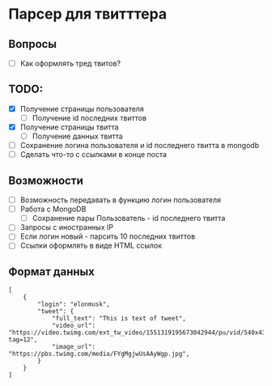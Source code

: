 # Парсер для твитттера

## Вопросы

- [ ] Как оформлять тред твитов?

## TODO:

- [x] Получение страницы пользователя
  - [ ] Получение id последних твиттов
- [x] Получение страницы твитта
  - [ ] Получение данных твитта
- [ ] Сохранение логина пользователя и id последнего твитта в mongodb
- [ ] Сделать что-то с ссылками в конце поста

## Возможности

- [ ] Возможность передавать в функцию логин пользователя
- [ ] Работа с MongoDB
  - [ ] Сохранение пары Пользователь - id последнего твитта
- [ ] Запросы с иностранных IP
- [ ] Если логин новый - парсить 10 последних твиттов
- [ ] Ссылки оформлять в виде HTML ссылок

## Формат данных

```
[
    {
        "login": "elonmusk",
        "tweet": {
            "full_text": "This is text of tweet",
            "video_url": "https://video.twimg.com/ext_tw_video/1551319195673042944/pu/vid/540x438/k8LmL7w8usmMUehX.mp4?tag=12",
            "image_url": "https://pbs.twimg.com/media/FYgMgjwUsAAyWgp.jpg",
        }
    }
]
```
